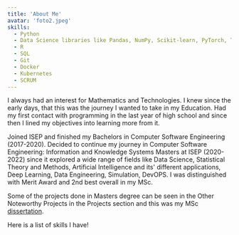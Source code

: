 ```yaml
---
title: 'About Me'
avatar: 'foto2.jpeg'
skills:
  - Python 
  - Data Science libraries like Pandas, NumPy, Scikit‑learn, PyTorch, Tensorflow, etc.
  - R
  - SQL
  - Git
  - Docker
  - Kubernetes
  - SCRUM
---
```


I always had an interest for Mathematics and Technologies. I knew since the early days, that this was the journey I wanted to take in my Education. Had my first contact with programming in the last year of high school and since then I lined my objectives into learning more from it. 

Joined ISEP and finished my Bachelors in Computer Software Engineering (2017-2020). Decided to continue my journey in Computer Software Engineering: Information and Knowledge Systems Masters at ISEP (2020-2022) since it explored a wide range of fields like Data Science, Statistical Theory and Methods, Artificial Intelligence and its' different applications, Deep Learning, Data Engineering, Simulation, DevOPS. I was distinguished with Merit Award and 2nd best overall in my MSc.

Some of the projects done in Masters degree can be seen in the Other Noteworthy Projects in the Projects section and this was my MSc [dissertation](dissertation.pdf).

Here is a list of skills I have!
